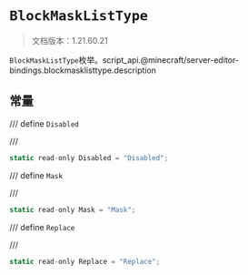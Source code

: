 # `BlockMaskListType`

> 文档版本：1.21.60.21

`BlockMaskListType`枚举。script_api.@minecraft/server-editor-bindings.blockmasklisttype.description

## 常量

/// define
`Disabled`


///

```js
static read-only Disabled = "Disabled";
```


/// define
`Mask`


///

```js
static read-only Mask = "Mask";
```


/// define
`Replace`


///

```js
static read-only Replace = "Replace";
```

